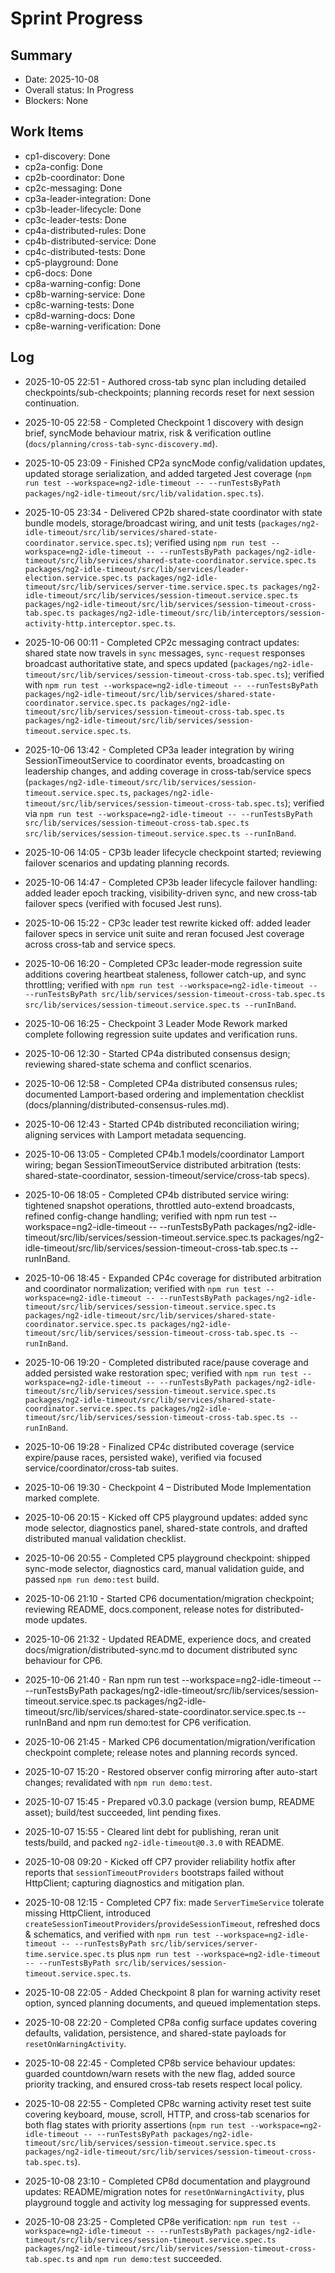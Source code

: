 # Sprint Progress

## Summary
- Date: 2025-10-08
- Overall status: In Progress
- Blockers: None

## Work Items
- cp1-discovery: Done
- cp2a-config: Done
- cp2b-coordinator: Done
- cp2c-messaging: Done
- cp3a-leader-integration: Done
- cp3b-leader-lifecycle: Done
- cp3c-leader-tests: Done
- cp4a-distributed-rules: Done
- cp4b-distributed-service: Done
- cp4c-distributed-tests: Done
- cp5-playground: Done
- cp6-docs: Done
- cp8a-warning-config: Done
- cp8b-warning-service: Done
- cp8c-warning-tests: Done
- cp8d-warning-docs: Done
- cp8e-warning-verification: Done

## Log
- 2025-10-05 22:51 - Authored cross-tab sync plan including detailed checkpoints/sub-checkpoints; planning records reset for next session continuation.
- 2025-10-05 22:58 - Completed Checkpoint 1 discovery with design brief, syncMode behaviour matrix, risk & verification outline (`docs/planning/cross-tab-sync-discovery.md`).
- 2025-10-05 23:09 - Finished CP2a syncMode config/validation updates, updated storage serialization, and added targeted Jest coverage (`npm run test --workspace=ng2-idle-timeout -- --runTestsByPath packages/ng2-idle-timeout/src/lib/validation.spec.ts`).
- 2025-10-05 23:34 - Delivered CP2b shared-state coordinator with state bundle models, storage/broadcast wiring, and unit tests (`packages/ng2-idle-timeout/src/lib/services/shared-state-coordinator.service.spec.ts`); verified using `npm run test --workspace=ng2-idle-timeout -- --runTestsByPath packages/ng2-idle-timeout/src/lib/services/shared-state-coordinator.service.spec.ts packages/ng2-idle-timeout/src/lib/services/leader-election.service.spec.ts packages/ng2-idle-timeout/src/lib/services/server-time.service.spec.ts packages/ng2-idle-timeout/src/lib/services/session-timeout.service.spec.ts packages/ng2-idle-timeout/src/lib/services/session-timeout-cross-tab.spec.ts packages/ng2-idle-timeout/src/lib/interceptors/session-activity-http.interceptor.spec.ts`.
- 2025-10-06 00:11 - Completed CP2c messaging contract updates: shared state now travels in `sync` messages, `sync-request` responses broadcast authoritative state, and specs updated (`packages/ng2-idle-timeout/src/lib/services/session-timeout-cross-tab.spec.ts`); verified with `npm run test --workspace=ng2-idle-timeout -- --runTestsByPath packages/ng2-idle-timeout/src/lib/services/shared-state-coordinator.service.spec.ts packages/ng2-idle-timeout/src/lib/services/session-timeout-cross-tab.spec.ts packages/ng2-idle-timeout/src/lib/services/session-timeout.service.spec.ts`.
- 2025-10-06 13:42 - Completed CP3a leader integration by wiring SessionTimeoutService to coordinator events, broadcasting on leadership changes, and adding coverage in cross-tab/service specs (`packages/ng2-idle-timeout/src/lib/services/session-timeout.service.spec.ts`, `packages/ng2-idle-timeout/src/lib/services/session-timeout-cross-tab.spec.ts`); verified via `npm run test --workspace=ng2-idle-timeout -- --runTestsByPath src/lib/services/session-timeout-cross-tab.spec.ts src/lib/services/session-timeout.service.spec.ts --runInBand`.
- 2025-10-06 14:05 - CP3b leader lifecycle checkpoint started; reviewing failover scenarios and updating planning records.
- 2025-10-06 14:47 - Completed CP3b leader lifecycle failover handling: added leader epoch tracking, visibility-driven sync, and new cross-tab failover specs (verified with focused Jest runs).
- 2025-10-06 15:22 - CP3c leader test rewrite kicked off: added leader failover specs in service unit suite and reran focused Jest coverage across cross-tab and service specs.
- 2025-10-06 16:20 - Completed CP3c leader-mode regression suite additions covering heartbeat staleness, follower catch-up, and sync throttling; verified with `npm run test --workspace=ng2-idle-timeout -- --runTestsByPath src/lib/services/session-timeout-cross-tab.spec.ts src/lib/services/session-timeout.service.spec.ts --runInBand`.

- 2025-10-06 16:25 - Checkpoint 3 Leader Mode Rework marked complete following regression suite updates and verification runs.
- 2025-10-06 12:30 - Started CP4a distributed consensus design; reviewing shared-state schema and conflict scenarios.
- 2025-10-06 12:58 - Completed CP4a distributed consensus rules; documented Lamport-based ordering and implementation checklist (docs/planning/distributed-consensus-rules.md).
- 2025-10-06 12:43 - Started CP4b distributed reconciliation wiring; aligning services with Lamport metadata sequencing.
- 2025-10-06 13:05 - Completed CP4b.1 models/coordinator Lamport wiring; began SessionTimeoutService distributed arbitration (tests: shared-state-coordinator, session-timeout/service/cross-tab specs).

- 2025-10-06 18:05 - Completed CP4b distributed service wiring: tightened snapshot operations, throttled auto-extend broadcasts, refined config-change handling; verified with npm run test --workspace=ng2-idle-timeout -- --runTestsByPath packages/ng2-idle-timeout/src/lib/services/session-timeout.service.spec.ts packages/ng2-idle-timeout/src/lib/services/session-timeout-cross-tab.spec.ts --runInBand.
- 2025-10-06 18:45 - Expanded CP4c coverage for distributed arbitration and coordinator normalization; verified with `npm run test --workspace=ng2-idle-timeout -- --runTestsByPath packages/ng2-idle-timeout/src/lib/services/session-timeout.service.spec.ts packages/ng2-idle-timeout/src/lib/services/shared-state-coordinator.service.spec.ts packages/ng2-idle-timeout/src/lib/services/session-timeout-cross-tab.spec.ts --runInBand`.
- 2025-10-06 19:20 - Completed distributed race/pause coverage and added persisted wake restoration spec; verified with `npm run test --workspace=ng2-idle-timeout -- --runTestsByPath packages/ng2-idle-timeout/src/lib/services/session-timeout.service.spec.ts packages/ng2-idle-timeout/src/lib/services/shared-state-coordinator.service.spec.ts packages/ng2-idle-timeout/src/lib/services/session-timeout-cross-tab.spec.ts --runInBand`.
- 2025-10-06 19:28 - Finalized CP4c distributed coverage (service expire/pause races, persisted wake), verified via focused service/coordinator/cross-tab suites.
- 2025-10-06 19:30 - Checkpoint 4 – Distributed Mode Implementation marked complete.

- 2025-10-06 20:15 - Kicked off CP5 playground updates: added sync mode selector, diagnostics panel, shared-state controls, and drafted distributed manual validation checklist.

- 2025-10-06 20:55 - Completed CP5 playground checkpoint: shipped sync-mode selector, diagnostics card, manual validation guide, and passed `npm run demo:test` build.

- 2025-10-06 21:10 - Started CP6 documentation/migration checkpoint; reviewing README, docs.component, release notes for distributed-mode updates.
- 2025-10-06 21:32 - Updated README, experience docs, and created docs/migration/distributed-sync.md to document distributed sync behaviour for CP6.
- 2025-10-06 21:40 - Ran npm run test --workspace=ng2-idle-timeout -- --runTestsByPath packages/ng2-idle-timeout/src/lib/services/session-timeout.service.spec.ts packages/ng2-idle-timeout/src/lib/services/shared-state-coordinator.service.spec.ts --runInBand and npm run demo:test for CP6 verification.

- 2025-10-06 21:45 - Marked CP6 documentation/migration/verification checkpoint complete; release notes and planning records synced.
- 2025-10-07 15:20 - Restored observer config mirroring after auto-start changes; revalidated with `npm run demo:test`.
- 2025-10-07 15:45 - Prepared v0.3.0 package (version bump, README asset); build/test succeeded, lint pending fixes.
- 2025-10-07 15:55 - Cleared lint debt for publishing, reran unit tests/build, and packed `ng2-idle-timeout@0.3.0` with README.
- 2025-10-08 09:20 - Kicked off CP7 provider reliability hotfix after reports that `sessionTimeoutProviders` bootstraps failed without HttpClient; capturing diagnostics and mitigation plan.
- 2025-10-08 12:15 - Completed CP7 fix: made `ServerTimeService` tolerate missing HttpClient, introduced `createSessionTimeoutProviders`/`provideSessionTimeout`, refreshed docs & schematics, and verified with `npm run test --workspace=ng2-idle-timeout -- --runTestsByPath src/lib/services/server-time.service.spec.ts` plus `npm run test --workspace=ng2-idle-timeout -- --runTestsByPath src/lib/services/session-timeout.service.spec.ts`.
- 2025-10-08 22:05 - Added Checkpoint 8 plan for warning activity reset option, synced planning documents, and queued implementation steps.
- 2025-10-08 22:20 - Completed CP8a config surface updates covering defaults, validation, persistence, and shared-state payloads for `resetOnWarningActivity`.
- 2025-10-08 22:45 - Completed CP8b service behaviour updates: guarded countdown/warn resets with the new flag, added source priority tracking, and ensured cross-tab resets respect local policy.
- 2025-10-08 22:55 - Completed CP8c warning activity reset test suite covering keyboard, mouse, scroll, HTTP, and cross-tab scenarios for both flag states with priority assertions (`npm run test --workspace=ng2-idle-timeout -- --runTestsByPath packages/ng2-idle-timeout/src/lib/services/session-timeout.service.spec.ts packages/ng2-idle-timeout/src/lib/services/session-timeout-cross-tab.spec.ts`).
- 2025-10-08 23:10 - Completed CP8d documentation and playground updates: README/migration notes for `resetOnWarningActivity`, plus playground toggle and activity log messaging for suppressed events.
- 2025-10-08 23:25 - Completed CP8e verification: `npm run test --workspace=ng2-idle-timeout -- --runTestsByPath packages/ng2-idle-timeout/src/lib/services/session-timeout.service.spec.ts packages/ng2-idle-timeout/src/lib/services/session-timeout-cross-tab.spec.ts` and `npm run demo:test` succeeded.
